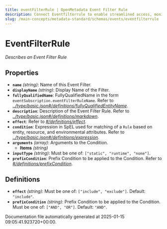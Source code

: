 ```yaml
---
title: eventFilterRule | OpenMetadata Event Filter Rule
description: Connect Eventfilterrule to enable streamlined access, monitoring, or search of enterprise data using secure and scalable integrations.
slug: /main-concepts/metadata-standard/schemas/events/eventfilterrule
---
```


# EventFilterRule

*Describes an Event Filter Rule*

## Properties

- **`name`** *(string)*: Name of this Event Filter.
- **`displayName`** *(string)*: Display Name of the Filter.
- **`fullyQualifiedName`**: FullyQualifiedName in the form `eventSubscription.eventFilterRuleName`. Refer to *[../type/basic.json#/definitions/fullyQualifiedEntityName](#/type/basic.json#/definitions/fullyQualifiedEntityName)*.
- **`description`**: Description of the Event Filter Rule. Refer to *[../type/basic.json#/definitions/markdown](#/type/basic.json#/definitions/markdown)*.
- **`effect`**: Refer to *[#/definitions/effect](#definitions/effect)*.
- **`condition`**: Expression in SpEL used for matching of a `Rule` based on entity, resource, and environmental attributes. Refer to *[../type/basic.json#/definitions/expression](#/type/basic.json#/definitions/expression)*.
- **`arguments`** *(array)*: Arguments to the Condition.
  - **Items** *(string)*
- **`inputType`** *(string)*: Must be one of: `["static", "runtime", "none"]`.
- **`prefixCondition`**: Prefix Condition to be applied to the Condition. Refer to *[#/definitions/prefixCondition](#definitions/prefixCondition)*.
## Definitions

- **`effect`** *(string)*: Must be one of: `["include", "exclude"]`. Default: `"include"`.
- **`prefixCondition`** *(string)*: Prefix Condition to be applied to the Condition. Must be one of: `["AND", "OR"]`. Default: `"AND"`.


Documentation file automatically generated at 2025-01-15 09:05:41.923720+00:00.
